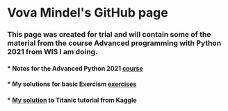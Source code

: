 # Vova Mindel's GitHub page 
### This page was created for trial and will contain some of the material from the course Advanced programming with Python 2021 from WIS I am doing.

#### * Notes for the Advanced Python 2021 [course](/mds/notes.md)

#### * My solutions for basic Exercism [exercises](/mds/exercism.md)  

#### * [My solution](/mds/titanic-tutorial-vmindel.html) to Titanic tutorial from Kaggle 
